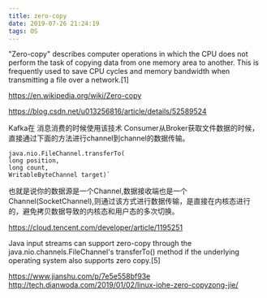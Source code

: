 ```yaml
---
title: zero-copy
date: 2019-07-26 21:24:19
tags: OS
---
```


"Zero-copy" describes computer operations in which the CPU does not perform the task of copying data from one memory area to another. This is frequently used to save CPU cycles and memory bandwidth when transmitting a file over a network.[1]

https://en.wikipedia.org/wiki/Zero-copy

https://blog.csdn.net/u013256816/article/details/52589524

Kafka在 消息消费的时候使用该技术
Consumer从Broker获取文件数据的时候，直接通过下面的方法进行channel到channel的数据传输。
```
java.nio.FileChannel.transferTo(
long position,
long count,
WritableByteChannel target)`
```

也就是说你的数据源是一个Channel,数据接收端也是一个Channel(SocketChannel),则通过该方式进行数据传输，是直接在内核态进行的，避免拷贝数据导致的内核态和用户态的多次切换。

https://cloud.tencent.com/developer/article/1195251

Java input streams can support zero-copy through the java.nio.channels.FileChannel's transferTo() method if the underlying operating system also supports zero copy.[5]

https://www.jianshu.com/p/7e5e558bf93e
http://tech.dianwoda.com/2019/01/02/linux-iohe-zero-copyzong-jie/






